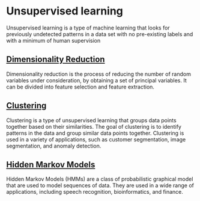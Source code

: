 # Unsupervised learning

Unsupervised learning is a type of machine learning that looks for previously undetected patterns in a data set with no pre-existing labels and with a minimum of human supervision

## [Dimensionality Reduction](./dimensionality_reduction)

Dimensionality reduction is the process of reducing the number of random variables under consideration, by obtaining a set of principal variables. It can be divided into feature selection and feature extraction.


## [Clustering](./clustering)

Clustering is a type of unsupervised learning that groups data points together based on their similarities. The goal of clustering is to identify patterns in the data and group similar data points together. Clustering is used in a variety of applications, such as customer segmentation, image segmentation, and anomaly detection.

## [Hidden Markov Models](./hmm)

Hidden Markov Models (HMMs) are a class of probabilistic graphical model that are used to model sequences of data. They are used in a wide range of applications, including speech recognition, bioinformatics, and finance.